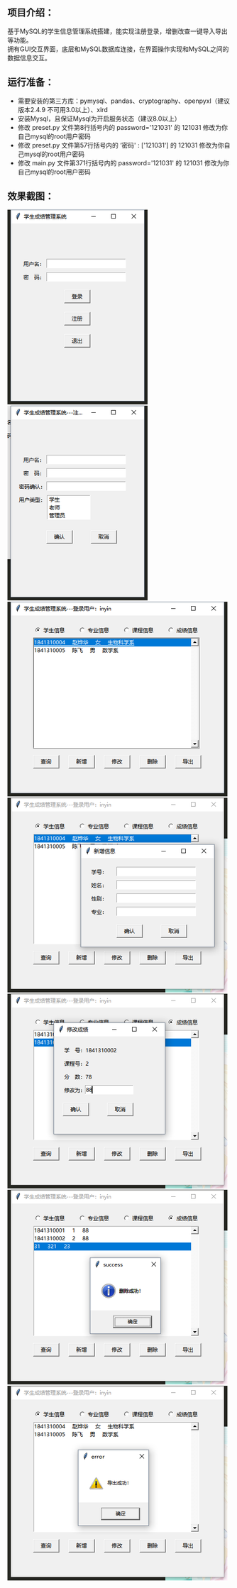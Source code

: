 ## 项目介绍：
基于MySQL的学生信息管理系统搭建，能实现注册登录，增删改查一键导入导出等功能。  
拥有GUI交互界面，底层和MySQL数据库连接，在界面操作实现和MySQL之间的数据信息交互。  

## 运行准备：
+ 需要安装的第三方库：pymysql、pandas、cryptography、openpyxl（建议版本2.4.9 不可用3.0以上）、xlrd
+ 安装Mysql，且保证Mysql为开启服务状态（建议8.0以上）
+ 修改 preset.py 文件第8行括号内的  password='121031' 的 121031 修改为你自己mysql的root用户密码
+ 修改 preset.py 文件第57行括号内的 ‘密码' : ['121031'] 的 121031 修改为你自己mysql的root用户密码
+ 修改 main.py 文件第371行括号内的  password='121031' 的 121031 修改为你自己mysql的root用户密码

## 效果截图：
![](https://github.com/PantsuDango/mysql_student_info/blob/master/image/1.png)
![](https://github.com/PantsuDango/mysql_student_info/blob/master/image/2.png)
![](https://github.com/PantsuDango/mysql_student_info/blob/master/image/3.png)
![](https://github.com/PantsuDango/mysql_student_info/blob/master/image/4.png)
![](https://github.com/PantsuDango/mysql_student_info/blob/master/image/5.png)
![](https://github.com/PantsuDango/mysql_student_info/blob/master/image/6.png)
![](https://github.com/PantsuDango/mysql_student_info/blob/master/image/7.png)
